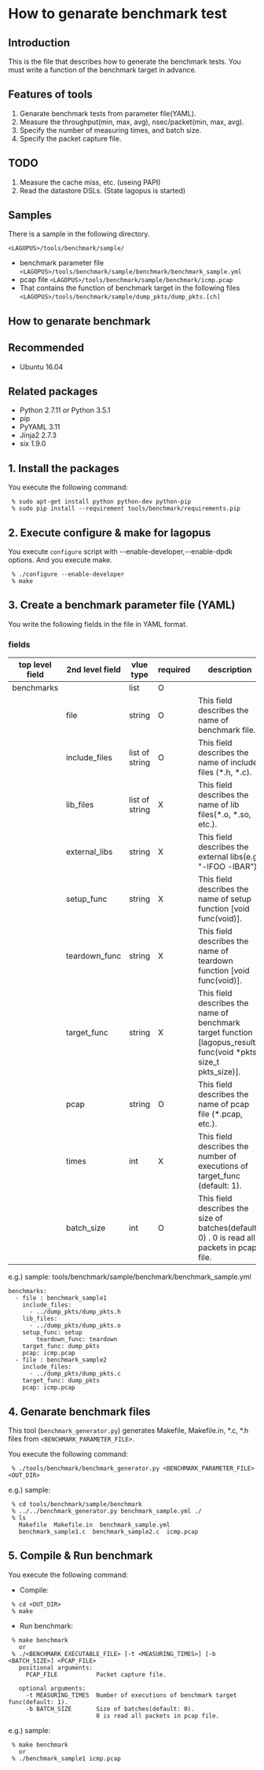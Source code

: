 <!-- -*- mode: markdown -*- -->

How to genarate benchmark test
==============================

Introduction
------------
This is the file that describes how to generate the benchmark tests.
You must write a function of the benchmark target in advance.

Features of tools
----------------------
1. Genarate benchmark tests from parameter file(YAML).
2. Measure the throughput(min, max, avg), nsec/packet(min, max, avg).
3. Specify the number of measuring times, and batch size.
4. Specify the packet capture file.

TODO
----
1. Measure the cache miss, etc. (useing PAPI)
2. Read the datastore DSLs. (State lagopus is started)

Samples
-------
There is a sample in the following directory.

`<LAGOPUS>/tools/benchmark/sample/`

* benchmark parameter file
  `<LAGOPUS>/tools/benchmark/sample/benchmark/benchmark_sample.yml`
* pcap file
  `<LAGOPUS>/tools/benchmark/sample/benchmark/icmp.pcap`
* That contains the function of benchmark target in the following files
  `<LAGOPUS>/tools/benchmark/sample/dump_pkts/dump_pkts.[ch]`

How to genarate benchmark
---------------------------
## Recommended
* Ubuntu 16.04

## Related packages
 * Python 2.7.11 or Python 3.5.1
 * pip
 * PyYAML 3.11
 * Jinja2 2.7.3
 * six 1.9.0

## 1. Install the packages
You execute the following command:

```
 % sudo apt-get install python python-dev python-pip
 % sudo pip install --requirement tools/benchmark/requirements.pip
```

## 2. Execute configure & make for lagopus
You execute `configure` script with --enable-developer,--enable-dpdk options.
And you execute make.

```
 % ./configure --enable-developer
 % make
```

## 3. Create a benchmark parameter file (YAML)
You write the following fields in the file in YAML format.

### fields
| top level field | 2nd level field | vlue type | required | description |
|--|--|--|--|--|
| benchmarks || list | O ||
|| file | string | O | This field describes the name of benchmark file. |
|| include\_files | list of string | O | This field describes the name of include files (\*.h, \*.c). |
|| lib\_files | list of string | X | This field describes the name of lib files(\*.o, \*.so, etc.). |
|| external\_libs | string | X | This field describes the external libs(e.g. "-lFOO -lBAR"). |
|| setup\_func | string | X | This field describes the name of setup function [void func(void)]. |
|| teardown\_func | string | X | This field describes the name of teardown function [void func(void)]. |
|| target\_func | string | X | This field describes the name of benchmark target function [lagopus\_result\_t func(void *pkts, size\_t pkts\_size)]. |
|| pcap | string | O | This field describes the name of pcap file (\*.pcap, etc.). |
|| times | int | X | This field describes the number of executions of target\_func (default: 1).|
|| batch_size | int | O | This field describes the size of batches(default: 0) . 0 is read all packets in pcap file. |

e.g.)
sample: tools/benchmark/sample/benchmark/benchmark\_sample.yml

```
benchmarks:
  - file : benchmark_sample1
    include_files:
      - ../dump_pkts/dump_pkts.h
    lib_files:
      - ../dump_pkts/dump_pkts.o
    setup_func: setup
        teardown_func: teardown
    target_func: dump_pkts
    pcap: icmp.pcap
  - file : benchmark_sample2
    include_files:
      - ../dump_pkts/dump_pkts.c
    target_func: dump_pkts
    pcap: icmp.pcap
```

## 4. Genarate benchmark files
This tool (`benchmark_generator.py`) generates Makefile,
Makefile.in, *.c, *.h files from `<BENCHMARK_PARAMETER_FILE>`.

You execute the following command:
```
 % ./tools/benchmark/benchmark_generator.py <BENCHMARK_PARAMETER_FILE> <OUT_DIR>
```

e.g.)
sample:

```
 % cd tools/benchmark/sample/benchmark
 % ../../benchmark_generator.py benchmark_sample.yml ./
 % ls
   Makefile  Makefile.in  benchmark_sample.yml
   benchmark_sample1.c  benchmark_sample2.c  icmp.pcap
```

## 5. Compile & Run benchmark
You execute the following command:

* Compile:
```
 % cd <OUT_DIR>
 % make
```

* Run benchmark:
```
 % make benchmark
   or
 % ./<BENCHMARK_EXECUTABLE_FILE> [-t <MEASURING_TIMES>] [-b <BATCH_SIZE>] <PCAP_FILE>
   positional arguments:
     PCAP_FILE           Packet capture file.

   optional arguments:
     -t MEASURING_TIMES  Number of executions of benchmark target func(default: 1).
     -b BATCH_SIZE       Size of batches(default: 0).
                         0 is read all packets in pcap file.
```

e.g.)
sample:

```
 % make benchmark
   or
 % ./benchmark_sample1 icmp.pcap
```
